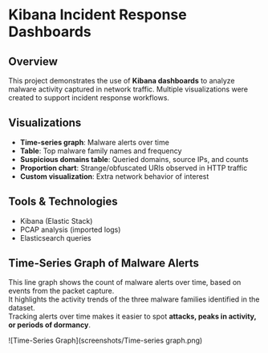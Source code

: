 # Kibana Incident Response Dashboards

## Overview
This project demonstrates the use of **Kibana dashboards** to analyze malware activity captured in network traffic. Multiple visualizations were created to support incident response workflows.

## Visualizations
- **Time-series graph**: Malware alerts over time
- **Table**: Top malware family names and frequency
- **Suspicious domains table**: Queried domains, source IPs, and counts
- **Proportion chart**: Strange/obfuscated URIs observed in HTTP traffic
- **Custom visualization**: Extra network behavior of interest

## Tools & Technologies
- Kibana (Elastic Stack)
- PCAP analysis (imported logs)
- Elasticsearch queries

## Time-Series Graph of Malware Alerts

This line graph shows the count of malware alerts over time, based on events from the packet capture.  
It highlights the activity trends of the three malware families identified in the dataset.  
Tracking alerts over time makes it easier to spot **attacks, peaks in activity, or periods of dormancy**.  

![Time-Series Graph](screenshots/Time-series graph.png)
